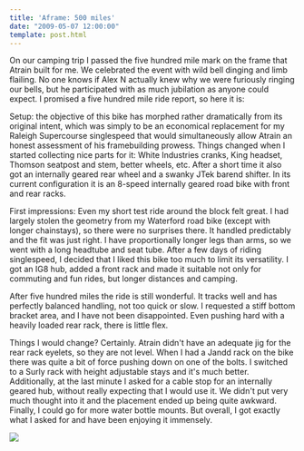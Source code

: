 ```yaml
---
title: 'Aframe: 500 miles'
date: "2009-05-07 12:00:00"
template: post.html
---
```


On our camping trip I passed the five hundred mile mark on the frame that Atrain built for me. We celebrated the event with wild bell dinging and limb flailing. No one knows if Alex N actually knew why we were furiously ringing our bells, but he participated with as much jubilation as anyone could expect. I promised a five hundred mile ride report, so here it is:

Setup: the objective of this bike has morphed rather dramatically from its original intent, which was simply to be an economical replacement for my Raleigh Supercourse singlespeed that would simultaneously allow Atrain an honest assessment of his framebuilding prowess. Things changed when I started collecting nice parts for it: White Industries cranks, King headset, Thomson seatpost and stem, better wheels, etc. After a short time it also got an internally geared rear wheel and a swanky JTek barend shifter. In its current configuration it is an 8-speed internally geared road bike with front and rear racks.

First impressions: Even my short test ride around the block felt great. I had largely stolen the geometry from my Waterford road bike (except with longer chainstays), so there were no surprises there. It handled predictably and the fit was just right. I have proportionally longer legs than arms, so we went with a long headtube and seat tube. After a few days of riding singlespeed, I decided that I liked this bike too much to limit its versatility. I got an IG8 hub, added a front rack and made it suitable not only for commuting and fun rides, but longer distances and camping.

After five hundred miles the ride is still wonderful. It tracks well and has perfectly balanced handling, not too quick or slow. I requested a stiff bottom bracket area, and I have not been disappointed. Even pushing hard with a heavily loaded rear rack, there is little flex.

Things I would change? Certainly. Atrain didn't have an adequate jig for the rear rack eyelets, so they are not level. When I had a Jandd rack on the bike there was quite a bit of force pushing down on one of the bolts. I switched to a Surly rack with height adjustable stays and it's much better. Additionally, at the last minute I asked for a cable stop for an internally geared hub, without really expecting that I would use it. We didn't put very much thought into it and the placement ended up being quite awkward. Finally, I could go for more water bottle mounts. But overall, I got exactly what I asked for and have been enjoying it immensely.

![](http://slowtheory.openphoto.me.s3.amazonaws.com/custom/200904/00017-7a5955_800x800.jpg)